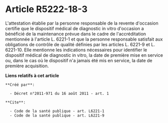 # Article R5222-18-3

L'attestation établie par la personne responsable de la revente d'occasion certifie que le dispositif médical de diagnostic
in vitro d'occasion a bénéficié de la maintenance prévue dans le cadre de l'accréditation mentionnée à l'article L. 6221-1 et
que la personne responsable satisfait aux obligations de contrôle de qualité définies par les articles L. 6221-9 et L.
6221-10. Elle mentionne les indications nécessaires pour identifier le dispositif médical de diagnostic in vitro, la date de
première mise en service ou, dans le cas où le dispositif n'a jamais été mis en service, la date de première acquisition.

**Liens relatifs à cet article**

	**Créé par**:

	  - Décret n°2011-971 du 16 août 2011 - art. 1

	**Cite**:

	  - Code de la santé publique - art. L6221-1
	  - Code de la santé publique - art. L6221-9
